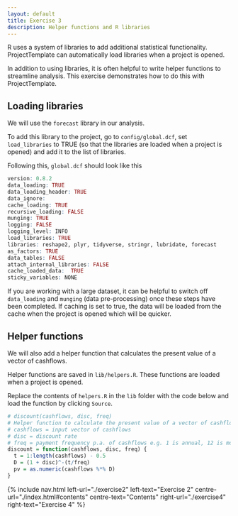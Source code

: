 ```yaml
---
layout: default
title: Exercise 3
description: Helper functions and R libraries
---
```


R uses a system of libraries to add additional statistical functionality.  ProjectTemplate can automatically load libraries when a project is opened.

In addition to using libraries, it is often helpful to write helper functions to streamline analysis.  This exercise demonstrates how to do this with ProjectTemplate.

## Loading libraries

We will use the `forecast` library in our analysis.

To add this library to the project, go to `config/global.dcf`, set `load_libraries` to TRUE (so that the libraries are loaded when a project is opened) and add it to the list of libraries.

Following this, `global.dcf` should look like this

```R
version: 0.8.2
data_loading: TRUE
data_loading_header: TRUE
data_ignore:
cache_loading: TRUE
recursive_loading: FALSE
munging: TRUE
logging: FALSE
logging_level: INFO
load_libraries: TRUE
libraries: reshape2, plyr, tidyverse, stringr, lubridate, forecast
as_factors: TRUE
data_tables: FALSE
attach_internal_libraries: FALSE
cache_loaded_data:  TRUE
sticky_variables: NONE
```

If you are working with a large dataset, it can be helpful to switch off `data_loading` and `munging` (data pre-processing) once these steps have been completed.  If caching is set to true, the data will be loaded from the cache when the project is opened which will be quicker.

## Helper functions

We will also add a helper function that calculates the present value of a vector of cashflows.

Helper functions are saved in `lib/helpers.R`.  These functions are loaded when a project is opened.

Replace the contents of `helpers.R` in the `lib` folder with the code below and load the function by clicking `Source`.

```R
# discount(cashflows, disc, freq)
# Helper function to calculate the present value of a vector of cashflows.
# cashflows = input vector of cashflows
# disc = discount rate
# freq = payment frequency p.a. of cashflows e.g. 1 is annual, 12 is monthly
discount = function(cashflows, disc, freq) {
  t = 1:length(cashflows) - 0.5
  D = (1 + disc)^-(t/freq)
  pv = as.numeric(cashflows %*% D)
}
```

{% include nav.html left-url="./exercise2" left-text="Exercise 2"
centre-url="./index.html#contents" centre-text="Contents"
right-url="./exercise4" right-text="Exercise 4" %}
